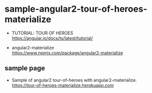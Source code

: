 # sample-angular2-tour-of-heroes-materialize
- TUTORIAL: TOUR OF HEROES  
https://angular.io/docs/ts/latest/tutorial/

- angular2-materialize  
https://www.npmjs.com/package/angular2-materialize

## sample page
- Sample of angular2 tour-of-heroes with angular2-materialize.  
https://tour-of-heroes-materialize.herokuapp.com